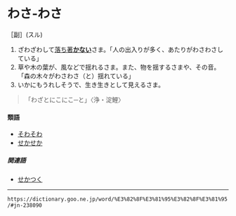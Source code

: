 # わさ‐わさ

［副］(スル)

1. ざわざわして[落ち著**かない**](おちつく（落ち着く／落ち付く）)さま。「人の出入りが多く、あたりがわさわさしている」
2. 草や木の葉が、風などで揺れるさま。また、物を揺するさまや、その音。「森の木々がわさわさ（と）揺れている」
3. いかにもうれしそうで、生き生きとして見えるさま。
>「わざとにこにこ─と」〈浄・淀鯉〉
        

#### 類語

-   [そわそわ](そはそは（そわそわ）)
-   [せかせか](https://dictionary.goo.ne.jp/word/%E3%81%9B%E3%81%8B%E3%81%9B%E3%81%8B/#jn-123282)

##### 関連語

-   [せかつく](https://dictionary.goo.ne.jp/word/%E3%81%9B%E3%81%8B%E3%81%A4%E3%81%8F/#jn-123284)

---
`https://dictionary.goo.ne.jp/word/%E3%82%8F%E3%81%95%E3%82%8F%E3%81%95/#jn-238090`